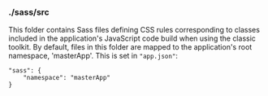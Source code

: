 ### ./sass/src

This folder contains Sass files defining CSS rules corresponding to classes
included in the application's JavaScript code build when using the classic toolkit.
By default, files in this folder are mapped to the application's root namespace, 'masterApp'.
This is set in `"app.json"`:

    "sass": {
        "namespace": "masterApp"
    }